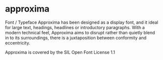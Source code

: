 # approxima
Font / Typeface
Approxima has been designed as a display font, and it ideal for large text, headings, headlines or introductory paragraphs.  With a modern technical feel, Approxima aims to disrupt rather than quietly blend in to its surroundings, there is a juxtaposition between conformity and eccentricity.

Approxima is covered by the SIL Open Font License 1.1
